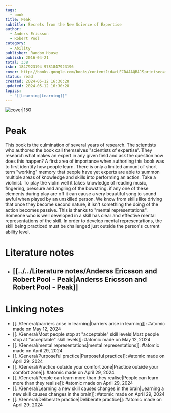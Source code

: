 ```yaml
---
tags:
  - book
title: Peak
subtitle: Secrets from the New Science of Expertise
author:
  - Anders Ericsson
  - Robert Pool
category:
  - Ability
publisher: Random House
publish: 2016-04-21
total: 338
isbn: 1847923194 9781847923196
cover: http://books.google.com/books/content?id=rLECDAAAQBAJ&printsec=frontcover&img=1&zoom=1&edge=curl&source=gbs_api
status: read
created: 2024-05-12 16:30:28
updated: 2024-05-12 16:30:28
topics:
  - "[[Learning|Learning]]"
---
```


![cover|150](http://books.google.com/books/content?id=rLECDAAAQBAJ&printsec=frontcover&img=1&zoom=1&edge=curl&source=gbs_api)
# Peak
This book is the culmination of several years of research. The scientists who authored the book call themselves "scientists of expertise". They research what makes an expert in any given field and ask the question how does this happen? A first area of importance when authoriing this book was to first identify how people learn. There is only a limited amount of short term "working" memory that people have yet experts are able to summon multiple areas of knowledge and skills into performing an action. Take a violinist. To play the violin well it takes knowledge of reading music, fingering, pressure and angling of the bowstring. if any one of these elements during play are off it can cause a very beautiful song to sound awful when played by an unskilled person. We know from skills like driving that once they become second nature, it isn't something the doing of the action becomes passive. This is thanks to "mental representations". Someone who is well developed in a skill has clear and effective mental representations of the skill. In order to develop mental representations, the skill being practiced must be challenged just outside the person's current ability level.
# Literature notes
- ## [[../../Literature notes/Anderss Ericsson and Robert Pool - Peak|Anderss Ericsson and Robert Pool - Peak]]
# Linking notes
- [[../General/barriers arise in learning|barriers arise in learning]]: #atomic made on May 12, 2024
- [[../General/Most people stop at "acceptable" skill levels|Most people stop at "acceptable" skill levels]]: #atomic made on May 12, 2024
- [[../General/mental representations|mental representations]]: #atomic made on April 29, 2024
- [[../General/Purposeful practice|Purposeful practice]]: #atomic made on April 29, 2024
- [[../General/Practice outside your comfort zone|Practice outside your comfort zone]]: #atomic made on April 29, 2024
- [[../General/People can learn more than they realise|People can learn more than they realise]]: #atomic made on April 29, 2024
- [[../General/Learning a new skill causes changes in the brain|Learning a new skill causes changes in the brain]]: #atomic made on April 29, 2024
- [[../General/Deliberate practice|Deliberate practice]]: #atomic made on April 29, 2024
